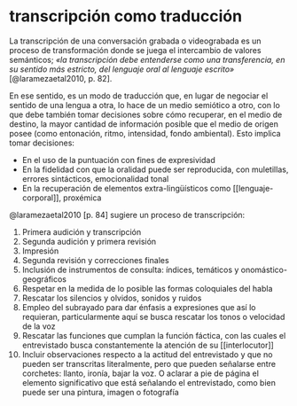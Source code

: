 # transcripción como traducción
La transcripción de una conversación grabada o videograbada es un proceso de transformación donde se juega el intercambio de valores semánticos; *«la transcripción debe entenderse como una transferencia, en su sentido más estricto, del lenguaje oral al lenguaje escrito»* [@laramezaetal2010, p. 82].

En ese sentido, es un modo de traducción que, en lugar de negociar el sentido de una lengua a otra, lo hace de un medio semiótico a otro, con lo que debe también tomar decisiones sobre cómo recuperar, en el medio de destino, la mayor cantidad de información posible que el medio de origen posee (como entonación, ritmo, intensidad, fondo ambiental). Esto implica tomar decisiones:

- En el uso de la puntuación con fines de expresividad
- En la fidelidad con que la oralidad puede ser reproducida, con muletillas, errores sintácticos, emocionalidad tonal
- En la recuperación de elementos extra-lingüísticos como [[lenguaje-corporal]], proxémica

@laramezaetal2010 [p. 84] sugiere un proceso de transcripción:

1. Primera audición y transcripción
2. Segunda audición y primera revisión
3. Impresión
4. Segunda revisión y correcciones finales
5. Inclusión de instrumentos de consulta: índices, temáticos y onomástico-geográficos
6. Respetar en la medida de lo posible las formas coloquiales del habla
7. Rescatar los silencios y olvidos, sonidos y ruidos
8. Empleo del subrayado para dar énfasis a expresiones que así lo requieran, particularmente aquí se busca rescatar los tonos o velocidad de la voz
9. Rescatar las funciones que cumplan la función fáctica, con las cuales el entrevistado busca constantemente la atención de su [[interlocutor]]
10. Incluir observaciones respecto a la actitud del entrevistado y que no pueden ser transcritas literalmente, pero que pueden señalarse entre corchetes: llanto, ironía, bajar la voz. O aclarar a pie de página el elemento significativo que está señalando el entrevistado, como bien puede ser una pintura, imagen o fotografía
